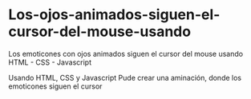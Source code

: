 # Los-ojos-animados-siguen-el-cursor-del-mouse-usando
Los emoticones con ojos animados siguen el cursor del mouse usando HTML - CSS - Javascript

Usando HTML, CSS y Javascript 
Pude crear una aminación, donde los emoticones siguen el cursor 


